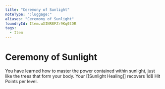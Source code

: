 ```yaml
---
title: "Ceremony of Sunlight"
noteType: ":luggage:"
aliases: "Ceremony of Sunlight"
foundryId: Item.uXINR8FZr9Kq0tDR
tags:
  - Item
---
```


# Ceremony of Sunlight

You have learned how to master the power contained within sunlight, just like the trees that form your body. Your [[Sunlight Healing]] recovers 1d8 Hit Points per level.
